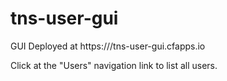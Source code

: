 # tns-user-gui

GUI Deployed at https:///tns-user-gui.cfapps.io

Click at the "Users" navigation link to list all users.